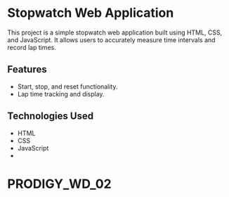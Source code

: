 # Stopwatch Web Application

This project is a simple stopwatch web application built using HTML, CSS, and JavaScript. It allows users to accurately measure time intervals and record lap times.

## Features
- Start, stop, and reset functionality.
- Lap time tracking and display.

## Technologies Used
- HTML
- CSS
- JavaScript
- 
# PRODIGY_WD_02
